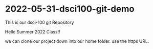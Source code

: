 # 2022-05-31-dsci100-git-demo
This is our dsci-100 git Repository

Hello Summer 2022 Class!!

we can clone our project down into our home folder.
use the https URL.